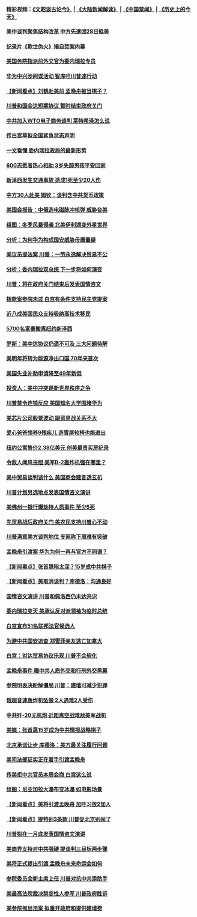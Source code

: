 #### 精彩视频：[《文昭谈古论今》](https://github.com/gfw-breaker/wenzhao/blob/master/README.md?t=01260930) | [《大陆新闻解读》](https://github.com/gfw-breaker/ntdtv-comedy/blob/master/README.md?t=01260930) | [《中国禁闻》](https://github.com/gfw-breaker/ntdtv-news/blob/master/README.md?t=01260930) | [《历史上的今天》](https://github.com/gfw-breaker/today-in-history/blob/master/README.md?t=01260930) 

#### [美中谈判聚焦结构改革 中方先遣团28日抵美](../pages/nsc412/n11003280.md?t=01260930) 

#### [纪录片《欺世伪火》揭自焚案内幕](../pages/nsc412/n11002664.md?t=01260930) 

#### [美国务院指派前外交官为委内瑞拉专员](../pages/nsc412/n11002915.md?t=01260930) 

#### [华为中兴涉间谍活动 智库吁川普速行动](../pages/nsc412/n11002224.md?t=01260930) 

#### [【新闻看点】刘鹤赴美前 孟晚舟被当棋子？](../pages/nsc412/n11002303.md?t=01260930) 

#### [川普和国会达短期协议 暂时结束政府关门](../pages/nsc412/n11002604.md?t=01260930) 

#### [中共加入WTO电子商务谈判 莱特希泽怎么说](../pages/nsc412/n11002384.md?t=01260930) 

#### [传白宫草拟全国紧急状态声明](../pages/nsc412/n11002553.md?t=01260930) 

#### [一文看懂 委内瑞拉政局的最新形势](../pages/nsc412/n11002529.md?t=01260930) 

#### [600志愿者热心相助 3岁失踪男孩平安回家](../pages/nsc412/n11001829.md?t=01260930) 

#### [新泽西发生交通事故 造成1死至少20人伤](../pages/nsc412/n11001578.md?t=01260930) 

#### [中方30人赴美 姆钦：谈判含中共货币政策](../pages/nsc412/n11000480.md?t=01260930) 

#### [美国会报告：中俄造电磁脉冲核弹 威胁台美](../pages/nsc412/n11001011.md?t=01260930) 

#### [组图：冬季风暴侵袭 北美伊利湖变外星世界](../pages/nsc412/n11000660.md?t=01260930) 

#### [分析：为何华为构成国安威胁毋庸置疑](../pages/nsc412/n10999862.md?t=01260930) 

#### [美议员提法案 川普：一劳永逸解决贸易不公](../pages/nsc412/n11000269.md?t=01260930) 

#### [分析：委内瑞拉双总统 下一步将如何演变](../pages/nsc412/n10999629.md?t=01260930) 

#### [川普：将在政府关门结束后发表国情咨文](../pages/nsc412/n11000030.md?t=01260930) 

#### [拨款案参院未过 白宫有条件支持民主党提案](../pages/nsc412/n10999946.md?t=01260930) 

#### [近八成美国民众支持吸纳高技术移民](../pages/nsc412/n10999709.md?t=01260930) 

#### [5700名富豪搬离纽约新泽西](../pages/nsc412/n10999915.md?t=01260930) 

#### [罗斯：美中达协议仍遥不可及 三大问题待解](../pages/nsc412/n10999637.md?t=01260930) 

#### [美明年将转为能源净出口国 70年来首次](../pages/nsc412/n10999710.md?t=01260930) 

#### [美国失业补助申请降至49年新低](../pages/nsc412/n10999698.md?t=01260930) 

#### [投资人：美中冲突是新世界秩序之争](../pages/nsc412/n10999607.md?t=01260930) 

#### [川普禁令连锁反应 美国知名大学围堵华为](../pages/nsc412/n10999500.md?t=01260930) 

#### [美芯片公司股票波动 跟贸易战关系不大](../pages/nsc412/n10999476.md?t=01260930) 

#### [爱心爸爸领养9残疾儿 造雪屋轮椅也能进出](../pages/nsc412/n10999179.md?t=01260930) 

#### [纽约公寓售价2.38亿美元 创美最贵买房纪录](../pages/nsc412/n10998973.md?t=01260930) 

#### [令敌人闻风丧胆 美军B-2轰炸机强在哪里？](../pages/nsc412/n10998237.md?t=01260930) 

#### [美中贸易谈判谈什么 美国商会建言透玄机](../pages/nsc412/n10997587.md?t=01260930) 

#### [川普计划另选地点发表国情咨文演讲](../pages/nsc412/n10997316.md?t=01260930) 

#### [美佛州一银行爆劫持人质事件 至少5死](../pages/nsc412/n10997282.md?t=01260930) 

#### [先贸易战后政府关门 美农民支持川普心不动](../pages/nsc412/n10997328.md?t=01260930) 

#### [川普满意美方谈判地位 专家称下周难有突破](../pages/nsc412/n10997361.md?t=01260930) 

#### [孟晚舟引渡案 华为为何一再与官方不同调？](../pages/nsc412/n10996914.md?t=01260930) 

#### [【新闻看点】张首晟陷太深？15岁成中共棋子](../pages/nsc412/n10997054.md?t=01260930) 

#### [【新闻看点】美取消谈判？库德洛：沟通良好](../pages/nsc412/n10997053.md?t=01260930) 

#### [国情咨文演讲 川普和佩洛西仍未达共识](../pages/nsc412/n10997243.md?t=01260930) 

#### [委内瑞拉变天 美承认反对派领袖为临时总统](../pages/nsc412/n10997224.md?t=01260930) 

#### [白宫宣布51名联邦法官候选人](../pages/nsc412/n10997228.md?t=01260930) 

#### [为避中共国安追查 郑雪菲亲友逃亡加拿大](../pages/nsc412/n10997240.md?t=01260930) 

#### [白宫：对达贸易协议乐观 川普不会软化](../pages/nsc412/n10997065.md?t=01260930) 

#### [孟晚舟事件 曝中共人质外交和行刑外交黑幕](../pages/nsc412/n10996956.md?t=01260930) 

#### [参院明表决盼解僵局 川普：建墙可减少犯罪](../pages/nsc412/n10996879.md?t=01260930) 

#### [俄超音速轰炸机坠毁 2人遇难2人受伤](../pages/nsc412/n10996464.md?t=01260930) 

#### [中共歼-20无机炮 近距离空战难敌美军战机](../pages/nsc412/n10996027.md?t=01260930) 

#### [美媒：张首晟15岁成为中共情报战略棋子](../pages/nsc412/n10995635.md?t=01260930) 

#### [北京承诺让步 库德洛：美方最关注履行问题](../pages/nsc412/n10995077.md?t=01260930) 

#### [美司法部证实正在着手引渡孟晚舟](../pages/nsc412/n10994658.md?t=01260930) 

#### [传美拒中共官员本周会商 白宫这么说](../pages/nsc412/n10994793.md?t=01260930) 

#### [组图：尼亚加拉大瀑布变冰瀑 如电影场景](../pages/nsc412/n10994753.md?t=01260930) 

#### [【新闻看点】美将引渡孟晚舟 加吁习放2加人](../pages/nsc412/n10994437.md?t=01260930) 

#### [【新闻看点】提特别3条款 川普促北京别闹了](../pages/nsc412/n10994438.md?t=01260930) 

#### [川普拟在一月底发表国情咨文演讲](../pages/nsc412/n10994722.md?t=01260930) 

#### [美商界支持对中共强硬 提谈判三目标两步骤](../pages/nsc412/n10994389.md?t=01260930) 

#### [美将正式提出引渡 孟晚舟未来命运会如何](../pages/nsc412/n10994576.md?t=01260930) 

#### [参院委员会新主席上任 川普对抗中共添助手](../pages/nsc412/n10994600.md?t=01260930) 

#### [美最高法院裁决禁变性人参军 川普政府胜诉](../pages/nsc412/n10994322.md?t=01260930) 

#### [美参院推出法案 拟重开政府和提供建墙费](../pages/nsc412/n10994283.md?t=01260930) 

